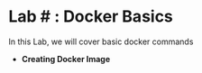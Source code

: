 # Lab # : Docker Basics

In this Lab, we will cover basic docker commands

* **Creating Docker Image**